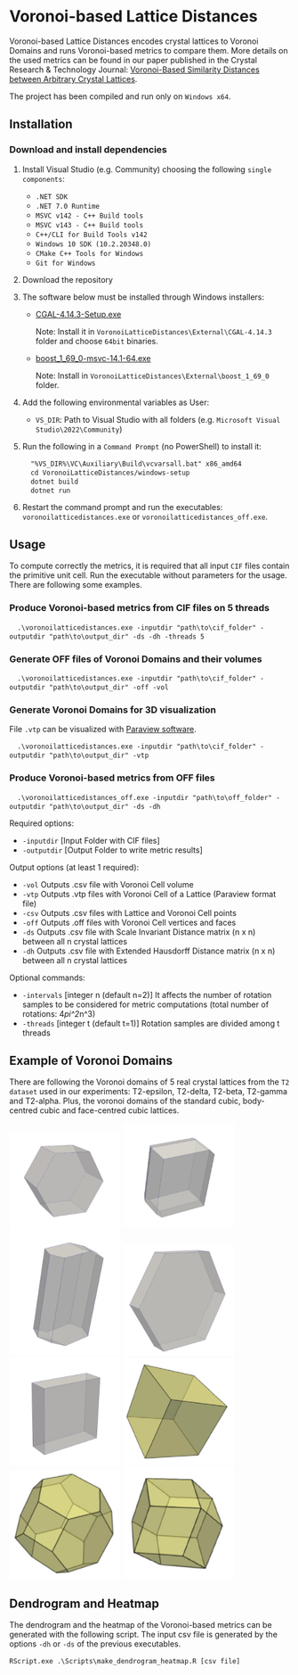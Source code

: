 # Voronoi-based Lattice Distances
Voronoi-based Lattice Distances encodes crystal lattices to Voronoi Domains and runs Voronoi-based metrics to compare them. More details on the used metrics can be found in our paper published in the Crystal Research & Technology Journal: [Voronoi-Based Similarity Distances between Arbitrary Crystal Lattices](https://onlinelibrary.wiley.com/doi/10.1002/crat.201900197).

The project has been compiled and run only on `Windows x64`.

## Installation
### Download and install dependencies
1. Install Visual Studio (e.g. Community) choosing the following `single components`:
    - `.NET SDK`
    - `.NET 7.0 Runtime`
    - `MSVC v142 - C++ Build tools`
    - `MSVC v143 - C++ Build tools`
    - `C++/CLI for Build Tools v142`
    - `Windows 10 SDK (10.2.20348.0)`
    - `CMake C++ Tools for Windows`
    - `Git for Windows`

2. Download the repository

3. The software below must be installed through Windows installers:
    - [CGAL-4.14.3-Setup.exe](https://github.com/CGAL/cgal/releases/tag/releases%2FCGAL-4.14.3) 
    
      Note: Install it in `VoronoiLatticeDistances\External\CGAL-4.14.3` folder and choose `64bit` binaries.

    - [boost_1_69_0-msvc-14.1-64.exe](https://sourceforge.net/projects/boost/files/boost-binaries/1.69.0/)

      Note: Install in `VoronoiLatticeDistances\External\boost_1_69_0` folder.

3. Add the following environmental variables as User:
    - `VS_DIR`: Path to Visual Studio with all folders (e.g. `Microsoft Visual Studio\2022\Community`)

5. Run the following in a `Command Prompt` (no PowerShell) to install it:
    ```
      "%VS_DIR%\VC\Auxiliary\Build\vcvarsall.bat" x86_amd64
      cd VoronoiLatticeDistances/windows-setup
      dotnet build
      dotnet run
    ```
6. Restart the command prompt and run the executables: `voronoilatticedistances.exe` or `voronoilatticedistances_off.exe`.

## Usage
To compute correctly the metrics, it is required that all input `CIF` files contain the primitive unit cell.
Run the executable without parameters for the usage. There are following some examples.
### Produce Voronoi-based metrics from CIF files on 5 threads
```
  .\voronoilatticedistances.exe -inputdir "path\to\cif_folder" -outputdir "path\to\output_dir" -ds -dh -threads 5
```
### Generate OFF files of Voronoi Domains and their volumes
```
  .\voronoilatticedistances.exe -inputdir "path\to\cif_folder" -outputdir "path\to\output_dir" -off -vol
```
### Generate Voronoi Domains for 3D visualization
File `.vtp` can be visualized with [Paraview software](https://www.paraview.org/).
```
  .\voronoilatticedistances.exe -inputdir "path\to\cif_folder" -outputdir "path\to\output_dir" -vtp
```
### Produce Voronoi-based metrics from OFF files
```
  .\voronoilatticedistances_off.exe -inputdir "path\to\off_folder" -outputdir "path\to\output_dir" -ds -dh 
```

Required options: 

- `-inputdir`		[Input Folder with CIF files] 
- `-outputdir`	[Output Folder to write metric results] 

Output options (at least 1 required): 

- `-vol`   Outputs .csv file with Voronoi Cell volume 
- `-vtp`   Outputs .vtp files with Voronoi Cell of a Lattice (Paraview format file) 
- `-csv`   Outputs .csv files with Lattice and Voronoi Cell points 
- `-off`   Outputs .off files with Voronoi Cell vertices and faces 
- `-ds`    Outputs .csv file with Scale Invariant Distance matrix (n x n) between all n crystal lattices 
- `-dh`    Outputs .csv file with Extended Hausdorff Distance matrix (n x n) between all n crystal lattices 

Optional commands: 

- `-intervals`	[integer n (default n=2)]	It affects the number of rotation samples to be considered for metric computations (total number of rotations: 4*pi^2*n^3) 
- `-threads`		[integer t (default t=1)]	Rotation samples are divided among t threads

## Example of Voronoi Domains
There are following the Voronoi domains of 5 real crystal lattices from the `T2 dataset` used in our experiments: T2-epsilon, T2-delta, T2-beta, T2-gamma and T2-alpha. Plus, the voronoi domains of the standard cubic, body-centred cubic and face-centred cubic lattices.

<p float="left">
  <img src="images/epsilon.JPG" width="200" />
  <img src="images/delta.JPG" width="200" />
  <img src="images/beta.JPG" width="200" />
  <img src="images/gamma.JPG" width="200" />
  <img src="images/alpha.jpg" width="200" />
  <img src="images/cubic.PNG" width="200" />
  <img src="images/bcc.PNG" width="200" />
  <img src="images/fcc.PNG" width="200" />
</p>


## Dendrogram and Heatmap
The dendrogram and the heatmap of the Voronoi-based metrics can be generated with the following script. The input csv file is generated by the options `-dh` or `-ds` of the previous executables.

```
RScript.exe .\Scripts\make_dendrogram_heatmap.R [csv file]
```
